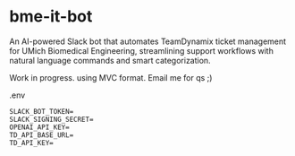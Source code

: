 # bme-it-bot
An AI-powered Slack bot that automates TeamDynamix ticket management for UMich Biomedical Engineering, streamlining support workflows with natural language commands and smart categorization.

Work in progress. using MVC format.
Email me for qs ;)

.env 
```
SLACK_BOT_TOKEN=
SLACK_SIGNING_SECRET=
OPENAI_API_KEY=
TD_API_BASE_URL=
TD_API_KEY=
```
